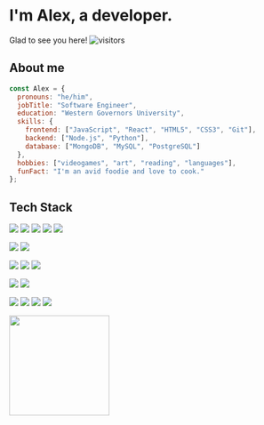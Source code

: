 # I'm Alex, a developer. 

Glad to see you here! ![visitors](https://visitor-badge.glitch.me/badge?page_id=${your.username}.${your.repo.id})

## About me
```javascript
const Alex = {
  pronouns: "he/him",
  jobTitle: "Software Engineer",
  education: "Western Governors University",
  skills: {
    frontend: ["JavaScript", "React", "HTML5", "CSS3", "Git"],
    backend: ["Node.js", "Python"],
    database: ["MongoDB", "MySQL", "PostgreSQL"]
  },
  hobbies: ["videogames", "art", "reading", "languages"],
  funFact: "I'm an avid foodie and love to cook."
};
```


## Tech Stack

![](https://img.shields.io/badge/Code-Python-blue)
![](https://img.shields.io/badge/Code-JavaScript-informational?style=flat&logo=JavaScript&color=F7DF1E)
![](https://img.shields.io/badge/Code-HTML5-informational?style=flat&logo=HTML5&color=E34F26)
![](https://img.shields.io/badge/Code-Java-brown)
![](https://img.shields.io/badge/Code-C++-indigo)

![](https://img.shields.io/badge/Framework-React-informational?style=flat&logo=react&color=61DAFB)
![](https://img.shields.io/badge/Framework-Express-lightgreen)



![](https://img.shields.io/badge/Database-MongoDB-green)
![](https://img.shields.io/badge/Database-MySQL-blue)
![](https://img.shields.io/badge/Database-PostgreSQL-darkblue)



![](https://img.shields.io/badge/Style-Bootstrap-informational?style=flat&logo=Bootstrap&color=7952B3)
![](https://img.shields.io/badge/Style-CSS3-informational?style=flat&logo=CSS3&color=1572B6)

![](https://img.shields.io/badge/Tools-NPM-informational?style=flat&logo=NPM&color=CB3837)
![](https://img.shields.io/badge/Tools-Heroku-informational?style=flat&logo=Heroku&color=430098)
![](https://img.shields.io/badge/Tools-Git-informational?style=flat&logo=Git&color=F05032)
![](https://img.shields.io/badge/Tools-GitHub-informational?style=flat&logo=GitHub&color=181717)




<img height="180em" src="https://github-readme-stats.vercel.app/api?username=xeallogo&show_icons=true&hide_border=true&&count_private=true&include_all_commits=true" />

